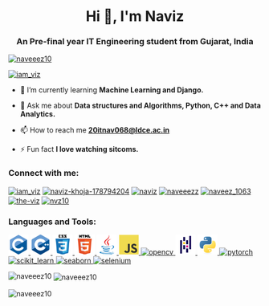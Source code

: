 <h1 align="center">Hi 👋, I'm Naviz</h1>
<h3 align="center">An Pre-final year IT Engineering student from Gujarat, India</h3>

<p align="left"> <a href="https://github.com/ryo-ma/github-profile-trophy"><img src="https://github-profile-trophy.vercel.app/?username=naveeez10" alt="naveeez10" /></a> </p>

<p align="left"> <a href="https://twitter.com/iam_viz" target="blank"><img src="https://img.shields.io/twitter/follow/iam_viz?logo=twitter&style=for-the-badge" alt="iam_viz" /></a> </p>

- 🌱 I’m currently learning **Machine Learning and Django.**

- 💬 Ask me about **Data structures and Algorithms, Python, C++ and Data Analytics.**

- 📫 How to reach me **20itnav068@ldce.ac.in**

- ⚡ Fun fact **I love watching sitcoms.**

<h3 align="left">Connect with me:</h3>
<p align="left">
<a href="https://twitter.com/iam_viz" target="blank"><img align="center" src="https://raw.githubusercontent.com/rahuldkjain/github-profile-readme-generator/master/src/images/icons/Social/twitter.svg" alt="iam_viz" height="30" width="40" /></a>
<a href="https://linkedin.com/in/naviz-khoja-178794204" target="blank"><img align="center" src="https://raw.githubusercontent.com/rahuldkjain/github-profile-readme-generator/master/src/images/icons/Social/linked-in-alt.svg" alt="naviz-khoja-178794204" height="30" width="40" /></a>
<a href="https://kaggle.com/naviz" target="blank"><img align="center" src="https://raw.githubusercontent.com/rahuldkjain/github-profile-readme-generator/master/src/images/icons/Social/kaggle.svg" alt="naviz" height="30" width="40" /></a>
<a href="https://instagram.com/naveeezz" target="blank"><img align="center" src="https://raw.githubusercontent.com/rahuldkjain/github-profile-readme-generator/master/src/images/icons/Social/instagram.svg" alt="naveeezz" height="30" width="40" /></a>
<a href="https://www.codechef.com/users/naveez_1063" target="blank"><img align="center" src="https://cdn.jsdelivr.net/npm/simple-icons@3.1.0/icons/codechef.svg" alt="naveez_1063" height="30" width="40" /></a>
<a href="https://codeforces.com/profile/the-viz" target="blank"><img align="center" src="https://raw.githubusercontent.com/rahuldkjain/github-profile-readme-generator/master/src/images/icons/Social/codeforces.svg" alt="the-viz" height="30" width="40" /></a>
<a href="https://www.leetcode.com/nvz10" target="blank"><img align="center" src="https://raw.githubusercontent.com/rahuldkjain/github-profile-readme-generator/master/src/images/icons/Social/leet-code.svg" alt="nvz10" height="30" width="40" /></a>
</p>

<h3 align="left">Languages and Tools:</h3>
<p align="left"> <a href="https://www.cprogramming.com/" target="_blank" rel="noreferrer"> <img src="https://raw.githubusercontent.com/devicons/devicon/master/icons/c/c-original.svg" alt="c" width="40" height="40"/> </a> <a href="https://www.w3schools.com/cpp/" target="_blank" rel="noreferrer"> <img src="https://raw.githubusercontent.com/devicons/devicon/master/icons/cplusplus/cplusplus-original.svg" alt="cplusplus" width="40" height="40"/> </a> <a href="https://www.w3schools.com/css/" target="_blank" rel="noreferrer"> <img src="https://raw.githubusercontent.com/devicons/devicon/master/icons/css3/css3-original-wordmark.svg" alt="css3" width="40" height="40"/> </a> <a href="https://www.w3.org/html/" target="_blank" rel="noreferrer"> <img src="https://raw.githubusercontent.com/devicons/devicon/master/icons/html5/html5-original-wordmark.svg" alt="html5" width="40" height="40"/> </a> <a href="https://www.java.com" target="_blank" rel="noreferrer"> <img src="https://raw.githubusercontent.com/devicons/devicon/master/icons/java/java-original.svg" alt="java" width="40" height="40"/> </a> <a href="https://developer.mozilla.org/en-US/docs/Web/JavaScript" target="_blank" rel="noreferrer"> <img src="https://raw.githubusercontent.com/devicons/devicon/master/icons/javascript/javascript-original.svg" alt="javascript" width="40" height="40"/> </a> <a href="https://opencv.org/" target="_blank" rel="noreferrer"> <img src="https://www.vectorlogo.zone/logos/opencv/opencv-icon.svg" alt="opencv" width="40" height="40"/> </a> <a href="https://pandas.pydata.org/" target="_blank" rel="noreferrer"> <img src="https://raw.githubusercontent.com/devicons/devicon/2ae2a900d2f041da66e950e4d48052658d850630/icons/pandas/pandas-original.svg" alt="pandas" width="40" height="40"/> </a> <a href="https://www.python.org" target="_blank" rel="noreferrer"> <img src="https://raw.githubusercontent.com/devicons/devicon/master/icons/python/python-original.svg" alt="python" width="40" height="40"/> </a> <a href="https://pytorch.org/" target="_blank" rel="noreferrer"> <img src="https://www.vectorlogo.zone/logos/pytorch/pytorch-icon.svg" alt="pytorch" width="40" height="40"/> </a> <a href="https://scikit-learn.org/" target="_blank" rel="noreferrer"> <img src="https://upload.wikimedia.org/wikipedia/commons/0/05/Scikit_learn_logo_small.svg" alt="scikit_learn" width="40" height="40"/> </a> <a href="https://seaborn.pydata.org/" target="_blank" rel="noreferrer"> <img src="https://seaborn.pydata.org/_images/logo-mark-lightbg.svg" alt="seaborn" width="40" height="40"/> </a> <a href="https://www.selenium.dev" target="_blank" rel="noreferrer"> <img src="https://raw.githubusercontent.com/detain/svg-logos/780f25886640cef088af994181646db2f6b1a3f8/svg/selenium-logo.svg" alt="selenium" width="40" height="40"/> </a> </p>

<p><img align="left" src="https://github-readme-stats.vercel.app/api/top-langs?username=naveeez10&show_icons=true&locale=en&layout=compact" alt="naveeez10" /></p>

<p>&nbsp;<img align="center" src="https://github-readme-stats.vercel.app/api?username=naveeez10&show_icons=true&locale=en" alt="naveeez10" /></p>

<p><img align="center" src="https://github-readme-streak-stats.herokuapp.com/?user=naveeez10&" alt="naveeez10" /></p>
